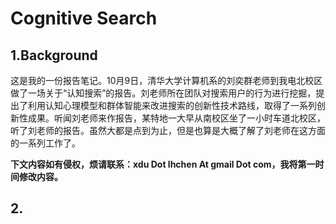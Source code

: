 # Cognitive Search

## 1.Background

这是我的一份报告笔记。10月9日，清华大学计算机系的刘奕群老师到我电北校区做了一场关于“认知搜索”的报告。刘老师所在团队对搜索用户的行为进行挖掘，提出了利用认知心理模型和群体智能来改进搜索的创新性技术路线，取得了一系列创新性成果。听闻刘老师来作报告，某特地一大早从南校区坐了一小时车道北校区，听了刘老师的报告。虽然大都是点到为止，但是也算是大概了解了刘老师在这方面的一系列工作了。

**下文内容如有侵权，烦请联系：xdu Dot lhchen At gmail Dot com，我将第一时间修改内容。**

## 2.